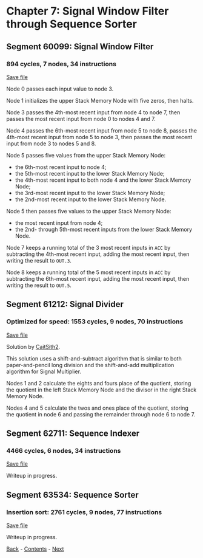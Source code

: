 # Chapter 7: Signal Window Filter through Sequence Sorter

## Segment 60099: Signal Window Filter

### 894 cycles, 7 nodes, 34 instructions

[Save file](save/60099.0.txt)

Node 0 passes each input value to node 3.

Node 1 initializes the upper Stack Memory Node with five zeros, then halts.

Node 3 passes the 4th-most recent input from node 4 to node 7, then passes the most recent input from node 0 to nodes 4 and 7.

Node 4 passes the 6th-most recent input from node 5 to node 8, passes the 4th-most recent input from node 5 to node 3, then passes the most recent input from node 3 to nodes 5 and 8.

Node 5 passes five values from the upper Stack Memory Node:
 - the 6th-most recent input to node 4;
 - the 5th-most recent input to the lower Stack Memory Node;
 - the 4th-most recent input to both node 4 and the lower Stack Memory Node;
 - the 3rd-most recent input to the lower Stack Memory Node;
 - the 2nd-most recent input to the lower Stack Memory Node.

Node 5 then passes five values to the upper Stack Memory Node:
 - the most recent input from node 4;
 - the 2nd- through 5th-most recent inputs from the lower Stack Memory Node. 

Node 7 keeps a running total of the 3 most recent inputs in `ACC` by subtracting the 4th-most recent input, adding the most recent input, then writing the result to `OUT.3`.

Node 8 keeps a running total of the 5 most recent inputs in `ACC` by subtracting the 6th-most recent input, adding the most recent input, then writing the result to `OUT.5`.

## Segment 61212: Signal Divider

### Optimized for speed: 1553 cycles, 9 nodes, 70 instructions

[Save file](save/61212.1.txt)

Solution by [CaitSith2](https://github.com/CaitSith2).

This solution uses a shift-and-subtract algorithm that is similar to both paper-and-pencil long division and the shift-and-add multiplication algorithm for Signal Multiplier.

Nodes 1 and 2 calculate the eights and fours place of the quotient, storing the quotient in the left Stack Memory Node and the divisor in the right Stack Memory Node.

Nodes 4 and 5 calculate the twos and ones place of the quotient, storing the quotient in node 6 and passing the remainder through node 6 to node 7.

## Segment 62711: Sequence Indexer

### 4466 cycles, 6 nodes, 34 instructions

[Save file](save/62711.0.txt)

Writeup in progress.

## Segment 63534: Sequence Sorter

### Insertion sort: 2761 cycles, 9 nodes, 77 instructions

[Save file](save/63534.0.txt)

Writeup in progress.

[Back](chapter06.md) - [Contents](README.md) - [Next](chapter08.md)
